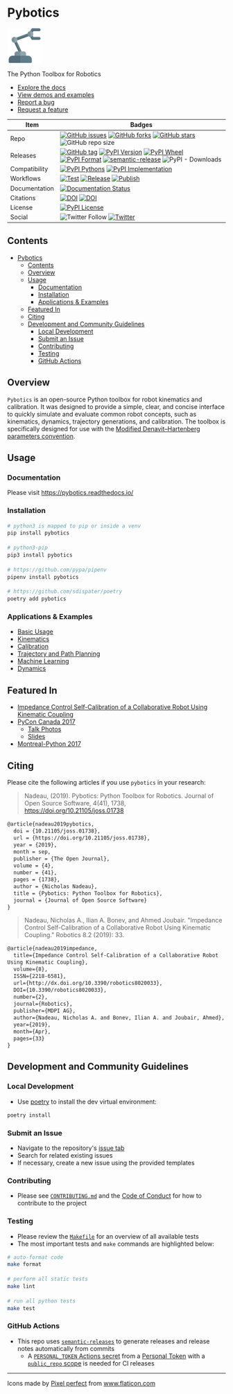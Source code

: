 # Pybotics

![Robot arm logo](media/robotic-arm.png)

The Python Toolbox for Robotics

- [Explore the docs](https://pybotics.readthedocs.io)
- [View demos and examples](https://github.com/nnadeau/pybotics/tree/master/examples)
- [Report a bug](https://github.com/nnadeau/pybotics/issues)
- [Request a feature](https://github.com/nnadeau/pybotics/issues)

Item | Badges
---|---
Repo | [![GitHub issues](https://img.shields.io/github/issues/nnadeau/pybotics.svg)](https://github.com/nnadeau/pybotics/issues) [![GitHub forks](https://img.shields.io/github/forks/nnadeau/pybotics.svg)](https://github.com/nnadeau/pybotics/network) [![GitHub stars](https://img.shields.io/github/stars/nnadeau/pybotics.svg)](https://github.com/nnadeau/pybotics/stargazers) ![GitHub repo size](https://img.shields.io/github/repo-size/engnadeau/pybotics)
Releases | [![GitHub tag](https://img.shields.io/github/tag/nnadeau/pybotics.svg?maxAge=2592000?style=flat-square)](https://github.com/nnadeau/pybotics/releases) [![PyPI Version](https://img.shields.io/pypi/v/pybotics.svg)](https://pypi.python.org/pypi/pybotics) [![PyPI Wheel](https://img.shields.io/pypi/wheel/pybotics.svg)](https://pypi.python.org/pypi/pybotics) [![PyPI Format](https://img.shields.io/pypi/format/pybotics.svg)](https://pypi.python.org/pypi/pybotics) [![semantic-release](https://img.shields.io/badge/%20%20%F0%9F%93%A6%F0%9F%9A%80-semantic--release-e10079.svg)](https://github.com/semantic-release/semantic-release) ![PyPI - Downloads](https://img.shields.io/pypi/dm/pybotics)
Compatibility | [![PyPI Pythons](https://img.shields.io/pypi/pyversions/pybotics.svg)](https://pypi.python.org/pypi/pybotics) [![PyPI Implementation](https://img.shields.io/pypi/implementation/pybotics.svg)](https://pypi.python.org/pypi/pybotics)
Workflows | [![Test](https://github.com/nnadeau/pybotics/workflows/Test/badge.svg)](https://github.com/nnadeau/pybotics/actions) [![Release](https://github.com/nnadeau/pybotics/workflows/Release/badge.svg)](https://github.com/nnadeau/pybotics/actions) [![Publish](https://github.com/nnadeau/pybotics/workflows/Publish/badge.svg)](https://github.com/nnadeau/pybotics/actions)
Documentation | [![Documentation Status](https://readthedocs.org/projects/pybotics/badge/?version=latest)](https://pybotics.readthedocs.io/en/latest/?badge=latest)
Citations | [![DOI](https://joss.theoj.org/papers/10.21105/joss.01738/status.svg)](https://doi.org/10.21105/joss.01738) [![DOI](https://zenodo.org/badge/66797360.svg)](https://zenodo.org/badge/latestdoi/66797360)
License | [![PyPI License](https://img.shields.io/pypi/l/pybotics.svg)](https://pypi.python.org/pypi/pybotics)
Social | ![Twitter Follow](https://img.shields.io/twitter/follow/engnadeau?style=social) [![Twitter](https://img.shields.io/twitter/url?style=social&url=https%3A%2F%2Fgithub.com%2Fnnadeau%2Fpybotics)](https://twitter.com/intent/tweet?text=Wow:&url=https%3A%2F%2Fgithub.com%2Fnnadeau%2Fpybotics)

## Contents

- [Pybotics](#pybotics)
  - [Contents](#contents)
  - [Overview](#overview)
  - [Usage](#usage)
    - [Documentation](#documentation)
    - [Installation](#installation)
    - [Applications & Examples](#applications--examples)
  - [Featured In](#featured-in)
  - [Citing](#citing)
  - [Development and Community Guidelines](#development-and-community-guidelines)
    - [Local Development](#local-development)
    - [Submit an Issue](#submit-an-issue)
    - [Contributing](#contributing)
    - [Testing](#testing)
    - [GitHub Actions](#github-actions)

## Overview

`Pybotics` is an open-source Python toolbox for robot kinematics and calibration.
It was designed to provide a simple, clear, and concise interface to quickly simulate and evaluate common robot concepts, such as kinematics, dynamics, trajectory generations, and calibration.
The toolbox is specifically designed for use with the [Modified Denavit–Hartenberg parameters convention](https://en.wikipedia.org/wiki/Denavit%E2%80%93Hartenberg_parameters#Modified_DH_parameters).

## Usage

### Documentation

Please visit https://pybotics.readthedocs.io/

### Installation

```bash
# python3 is mapped to pip or inside a venv
pip install pybotics

# python3-pip
pip3 install pybotics

# https://github.com/pypa/pipenv
pipenv install pybotics

# https://github.com/sdispater/poetry
poetry add pybotics
```

### Applications & Examples

- [Basic Usage](examples/basic_usage.py)
- [Kinematics](examples/kinematics.ipynb)
- [Calibration](examples/calibration.ipynb)
- [Trajectory and Path Planning](examples/trajectory_generation.ipynb)
- [Machine Learning](examples/machine_learning.ipynb)
- [Dynamics](examples/dynamics.ipynb)

## Featured In

- [Impedance Control Self-Calibration of a Collaborative Robot Using Kinematic Coupling](https://www.mdpi.com/2218-6581/8/2/33/htm)
- [PyCon Canada 2017](https://2017.pycon.ca/schedule/53/)
  - [Talk Photos](https://500px.com/nicholasnadeau/galleries/pycon-canada-2017)
  - [Slides](https://github.com/nnadeau/pycon-canada-2017)
- [Montreal-Python 2017](https://www.youtube.com/watch?v=wgKoGA69YXQ)

## Citing

Please cite the following articles if you use `pybotics` in your research:

> Nadeau, (2019). Pybotics: Python Toolbox for Robotics. Journal of Open Source Software, 4(41), 1738, https://doi.org/10.21105/joss.01738

```
@article{nadeau2019pybotics,
  doi = {10.21105/joss.01738},
  url = {https://doi.org/10.21105/joss.01738},
  year = {2019},
  month = sep,
  publisher = {The Open Journal},
  volume = {4},
  number = {41},
  pages = {1738},
  author = {Nicholas Nadeau},
  title = {Pybotics: Python Toolbox for Robotics},
  journal = {Journal of Open Source Software}
}
```

> Nadeau, Nicholas A., Ilian A. Bonev, and Ahmed Joubair. "Impedance Control Self-Calibration of a Collaborative Robot Using Kinematic Coupling." Robotics 8.2 (2019): 33.

```
@article{nadeau2019impedance,
  title={Impedance Control Self-Calibration of a Collaborative Robot Using Kinematic Coupling},
  volume={8},
  ISSN={2218-6581},
  url={http://dx.doi.org/10.3390/robotics8020033},
  DOI={10.3390/robotics8020033},
  number={2},
  journal={Robotics},
  publisher={MDPI AG},
  author={Nadeau, Nicholas A. and Bonev, Ilian A. and Joubair, Ahmed},
  year={2019},
  month={Apr},
  pages={33}
}
```

## Development and Community Guidelines

### Local Development

- Use [poetry](https://python-poetry.org/) to install the dev virtual environment:

```bash
poetry install
```

### Submit an Issue

- Navigate to the repository's [issue tab](https://github.com/nnadeau/pybotics/issues)
- Search for related existing issues
- If necessary, create a new issue using the provided templates

### Contributing

- Please see [`CONTRIBUTING.md`](.github/CONTRIBUTING.md) and the [Code of Conduct](CODE_OF_CONDUCT.md) for how to contribute to the project

### Testing

- Please review the [`Makefile`](Makefile) for an overview of all available tests
- The most important tests and `make` commands are highlighted below:

```bash
# auto-format code
make format

# perform all static tests
make lint

# run all python tests
make test
```

### GitHub Actions

- This repo uses [`semantic-releases`](https://github.com/semantic-release/) to generate releases and release notes automatically from commits
  - A [`PERSONAL_TOKEN` Actions secret](https://github.com/nnadeau/pybotics/settings/secrets/actions) from a [Personal Token](https://github.com/settings/tokens) with a [`public_repo` scope](https://github.com/semantic-release/github#github-authentication) is needed for CI releases

---

Icons made by <a href="https://icon54.com/" title="Pixel perfect">Pixel perfect</a> from <a href="https://www.flaticon.com/" title="Flaticon"> www.flaticon.com</a>
